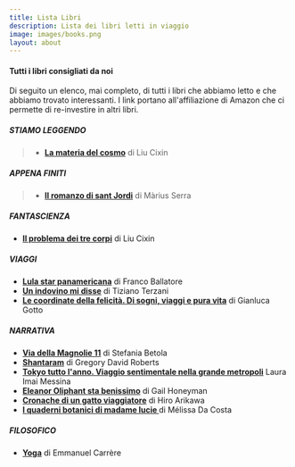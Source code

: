 ```yaml
---
title: Lista Libri
description: Lista dei libri letti in viaggio
image: images/books.png
layout: about
---
```

#### Tutti i libri consigliati da noi

Di seguito un elenco, mai completo, di tutti i libri che abbiamo letto e che abbiamo trovato interessanti. I link portano all'affiliazione di Amazon che ci permette di re-investire in altri libri.


##### STIAMO LEGGENDO
>- **[La materia del cosmo](https://amzn.to/3tH2Wqg)** di Liu Cixin

##### APPENA FINITI
>- **[Il romanzo di sant Jordi](https://amzn.to/3GU2RDS)** di Màrius Serra

##### FANTASCIENZA
- **[Il problema dei tre corpi](https://amzn.to/3IpvsRK)** di Liu Cixin

##### VIAGGI
- **[Lula star panamericana](https://amzn.to/3AEQvxl)** di Franco Ballatore 
- **[Un indovino mi disse](https://amzn.to/36qyNmA)** di Tiziano Terzani
- **[Le coordinate della felicità. Di sogni, viaggi e pura vita](https://amzn.to/385Ozne)** di Gianluca Gotto

##### NARRATIVA
- **[Via della Magnolie 11](https://amzn.to/3ILwurN)** di Stefania Betola
- **[Shantaram](https://amzn.to/3tIMSoc)** di Gregory David Roberts
- **[Tokyo tutto l'anno. Viaggio sentimentale nella grande metropoli](https://amzn.to/36yhGz9)** Laura Imai Messina 
- **[Eleanor Oliphant sta benissimo](https://amzn.to/36sKp8C)** di Gail Honeyman
- **[Cronache di un gatto viaggiatore](https://amzn.to/3NpLSwL)** di Hiro Arikawa 
- **[I quaderni botanici di madame lucie ](https://amzn.to/3JJJ5MJ)** di Mélissa Da Costa 

##### FILOSOFICO
- **[Yoga](https://amzn.to/35hMWlo)** di Emmanuel Carrère



